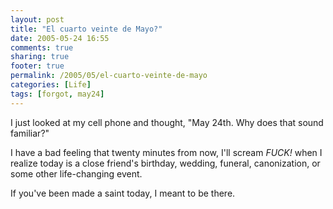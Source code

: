 ```yaml
---
layout: post
title: "El cuarto veinte de Mayo?"
date: 2005-05-24 16:55
comments: true
sharing: true
footer: true
permalink: /2005/05/el-cuarto-veinte-de-mayo
categories: [Life]
tags: [forgot, may24]
---
```

I just looked at my cell phone and thought, "May 24th.  Why does that sound familiar?"

I have a bad feeling that twenty minutes from now, I'll scream <i>FUCK!</i> when I realize today is a close friend's birthday, wedding, funeral, canonization, or some other life-changing event.

If you've been made a saint today, I meant to be there.
